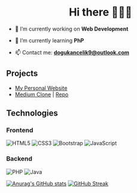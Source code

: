 <h1 align="center">Hi there 👋👋👋</h1>

- 🔭 I’m currently working on **Web Development**

- 🌱 I’m currently learning **PhP**

- 📫 Contact me: **[dogukancelik9@outlook.com](mailto:dogukancelik9@outlook.com)**

## Projects
- [My Personal Website](https://douss.vercel.app/)
- [Medium Clone](https://douss-mediumclone.netlify.app/) | [Repo](https://github.com/dogusmiuw/patika-odevler/tree/master/front-end-patikasi/bootstrap/medium-clone)

## Technologies
### Frontend
![HTML5](https://img.shields.io/badge/html5-%23E34F26.svg?style=for-the-badge&logo=html5&logoColor=white)
![CSS3](https://img.shields.io/badge/css3-%231572B6.svg?style=for-the-badge&logo=css3&logoColor=white)
![Bootstrap](https://img.shields.io/badge/bootstrap-%23563D7C.svg?style=for-the-badge&logo=bootstrap&logoColor=white)
![JavaScript](https://img.shields.io/badge/javascript-%23323330.svg?style=for-the-badge&logo=javascript&logoColor=%23F7DF1E)
### Backend
![PHP](https://img.shields.io/badge/php-%23777BB4.svg?style=for-the-badge&logo=php&logoColor=white)
![Java](https://img.shields.io/badge/java-%23ED8B00.svg?style=for-the-badge&logo=java&logoColor=white)

[![Anurag's GitHub stats](https://github-readme-stats.vercel.app/api?username=dogusmiuw&show_icons=true&theme=radical)](https://github.com/anuraghazra/github-readme-stats)
[![GitHub Streak](https://github-readme-streak-stats.herokuapp.com?user=dogusmiuw&theme=radical)](https://git.io/streak-stats)

